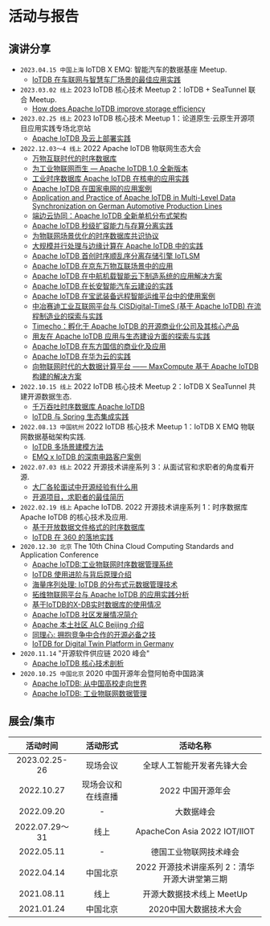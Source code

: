 <!--

    Licensed to the Apache Software Foundation (ASF) under one
    or more contributor license agreements.  See the NOTICE file
    distributed with this work for additional information
    regarding copyright ownership.  The ASF licenses this file
    to you under the Apache License, Version 2.0 (the
    "License"); you may not use this file except in compliance
    with the License.  You may obtain a copy of the License at
    
        http://www.apache.org/licenses/LICENSE-2.0
    
    Unless required by applicable law or agreed to in writing,
    software distributed under the License is distributed on an
    "AS IS" BASIS, WITHOUT WARRANTIES OR CONDITIONS OF ANY
    KIND, either express or implied.  See the License for the
    specific language governing permissions and limitations
    under the License.

-->
# 活动与报告
## 演讲分享

- `2023.04.15 中国上海` IoTDB X EMQ: 智能汽车的数据基座 Meetup. 
  - [IoTDB 在车联网与智慧车厂场景的最佳应用实践](https://www.bilibili.com/video/BV1r24y1c7SY?share_source=copy_web)
- `2023.03.02 线上`  2023 IoTDB 核心技术 Meetup 2：IoTDB + SeaTunnel 联合 Meetup.
  - [How does Apache IoTDB improve storage efficiency](https://www.bilibili.com/video/BV1yM4y1r79b?share_source=copy_web)
- `2023.02.25 线上` 2023 IoTDB 核心技术 Meetup 1：论道原生·云原生开源项目应用实践专场北京站
  - [Apache IoTDB 及云上部署实践](https://www.bilibili.com/video/BV19k4y1b71E?share_source=copy_web)
- `2022.12.03～4 线上` 2022 Apache IoTDB 物联网生态大会
  - [万物互联时代的时序数据库](https://www.bilibili.com/video/BV1z84y1x74Y?share_source=copy_web)
  - [为工业物联网而生 — Apache IoTDB 1.0 全新版本](https://www.bilibili.com/video/BV1UA411D7bG?share_source=copy_web)
  - [工业时序数据库 Apache IoTDB 在核电的应用实践](https://www.bilibili.com/video/BV1W84y1x7RH?t=0.3)
  - [Apache IoTDB 在国家电网的应用案例](https://www.bilibili.com/video/BV1R3411Q718?t=0.3)
  - [Application and Practice of Apache IoTDB in Multi-Level Data Synchronization on German Automotive Production Lines](https://www.bilibili.com/video/BV18V4y1F7do?t=0.3)
  - [端边云协同：Apache IoTDB 全新单机分布式架构](https://www.bilibili.com/video/BV1314y1g7yT?t=0.3)
  - [Apache IoTDB 秒级扩容能力与存算分离实践](https://www.bilibili.com/video/BV1BD4y1L7iq?t=0.3)
  - [为物联网场景优化的时序数据库共识协议](https://www.bilibili.com/video/BV1mK411275q?t=0.3)
  - [大规模并行处理与边缘计算在 Apache IoTDB 中的实践](https://www.bilibili.com/video/BV1Xe4y1V7VS?t=0.3)
  - [Apache IoTDB 首创时序顺乱序分离存储引擎 IoTLSM](https://www.bilibili.com/video/BV1ee4y1V73w?t=0.3)
  - [Apache IoTDB 在京东万物互联场景中的应用](https://www.bilibili.com/video/BV1Ao4y167tJ?t=0.3)
  - [Apache IoTDB 在中航机载智能云下制造系统的应用解决方案](https://www.bilibili.com/video/BV11D4y1M7bL?t=0.3)
  - [Apache IoTDB 在长安智能汽车云建设的实践](https://www.bilibili.com/video/BV1Hj411u7R6?t=0.3)
  - [Apache IoTDB 在宝武装备远程智能运维平台中的使用案例](https://www.bilibili.com/video/BV1sM411s7VZ?t=0.3)
  - [中冶赛迪工业互联网平台与 CISDigital-TimeS (基于 Apache IoTDB) 在流程制造业的探索与实践](https://www.bilibili.com/video/BV1324y1g77m?t=0.3)
  - [Timecho：孵化于 Apache IoTDB 的开源商业化公司及其核心产品](https://www.bilibili.com/video/BV1iY411C7LZ?t=0.3)
  - [用友在 Apache IoTDB 应用与生态建设方面的探索与实践](https://www.bilibili.com/video/BV1m24y1G7mf?t=0.3)
  - [Apache IoTDB 在东方国信的商业化及应用](https://www.bilibili.com/video/BV1aD4y1u7eU?t=0.3)
  - [Apache IoTDB 在华为云的实践](https://www.bilibili.com/video/BV1uo4y1a7HS?t=0.3)
  - [向物联网时代的大数据计算平台 —— MaxCompute 基于 Apache IoTDB 构建的解决方案](https://www.bilibili.com/video/BV1jM411j7R3?t=0.3)
- `2022.10.15 线上` 2022 IoTDB 核心技术 Meetup 2：IoTDB X SeaTunnel 共建开源数据生态.
  - [千万吞吐时序数据库 Apache loTDB](https://www.bilibili.com/video/BV16K411D7xJ?t=0.3)
  - [loTDB 与 Spring 生态集成实践](https://www.bilibili.com/video/BV1Pg411h7Cw?t=0.3)
- `2022.08.13 中国杭州` 2022 IoTDB 核心技术 Meetup 1：IoTDB X EMQ 物联网数据基础架构实践.
  - [IoTDB 多场景建模方法](https://www.bilibili.com/video/BV1fY4y1P7LP?t=0.3)
  - [EMQ x loTDB 的深南电路客户案例](https://www.bilibili.com/video/BV1me4y187Jg?t=0.3)
- `2022.07.03 线上` 2022 开源技术讲座系列 3：从面试官和求职者的角度看开源.
  - [大厂各轮面试中开源经验有什么用](https://www.bilibili.com/video/BV1JU4y1r7BP?t=0.3)
  - [开源项目，求职者的最佳简历](https://www.bilibili.com/video/BV19Y4y1u7za?t=0.3)
- `2022.02.19 线上` Apache IoTDB. 2022 开源技术讲座系列 1：时序数据库 Apache IoTDB 的核心技术及应用.
  - [ 基于开放数据文件格式的时序数据库](https://www.bilibili.com/video/BV1yi4y127js?t=0.3)
  - [IoTDB 在 360 的落地实践](https://www.bilibili.com/video/BV1Pq4y147z4?t=0.3)
-  `2020.12.30 北京`  The 10th China Cloud Computing Standards and Application Conference
   - [Apache IoTDB:工业物联网时序数据管理系统](https://www.slidestalk.com/IoTDB/IoTDB_BDTC2020)
   - [IoTDB 使用进阶与背后原理介绍](https://www.bilibili.com/video/BV1fK41137Hi?t=0.0)
   - [海量序列处理: IoTDB 的分布式元数据管理技术](https://www.bilibili.com/video/BV1xa4y1H7bk?t=0.0)
   - [拓维物联网平台与 Apache IoTDB 的应用实践分析](https://www.bilibili.com/video/BV1ri4y157ZM?t=0.0)
   - [基于IoTDB的X-DB实时数据库的使用情况](https://www.bilibili.com/video/BV1Hv411b7zp?t=0.0)
   - [Apache IoTDB 社区发展情况简介](https://www.bilibili.com/video/BV1z54y1678E?t=0.0)
   - [Apache 本土社区 ALC Beijing 介绍]()
   - [同理心: 拥抱竞争中合作的开源必备之技](https://www.bilibili.com/video/BV1sp4y1z7vM?t=0.3)
   - [IoTDB for Digital Twin Platform in Germany](https://www.bilibili.com/video/BV1VT4y1M7ZZ?t=0.0)
- `2020.11.14` "开源软件供应链 2020 峰会"
  - [Apache IoTDB 核心技术剖析](https://www.slidestalk.com/IoTDB/202011ApacheIoTDBReporter82991)
- `2020.10.25 中国北京` 2020 中国开源年会暨阿帕奇中国路演
  - [Apache IoTDB: 从中国高校走向世界](https://www.slidestalk.com/IoTDB/202010ApacheIoTDBReporterJialinQiao42231)
  - [Apache IoTDB: 工业物联网数据管理](https://www.slidestalk.com/IoTDB/202010ApacheIoTDBReporterXiangdongHuang11117)

## 展会/集市
|活动时间|活动形式|活动名称|
|:--:|:--:|:--:|
|2023.02.25-26|现场会议|全球人工智能开发者先锋大会|
|2022.10.27|现场会议和在线直播|2022 中国开源年会|
|2022.09.20|-|大数据峰会|
2022.07.29～31|线上|ApacheCon Asia 2022 IOT/IIOT
|2022.05.11|-|德国工业物联网技术峰会|
|2022.04.14|中国北京| 2022 开源技术讲座系列 2：清华开源大讲堂第三期|
|2021.08.11|线上|开源大数据技术线上 MeetUp|
|2021.01.24|中国北京|2020中国大数据技术大会|


